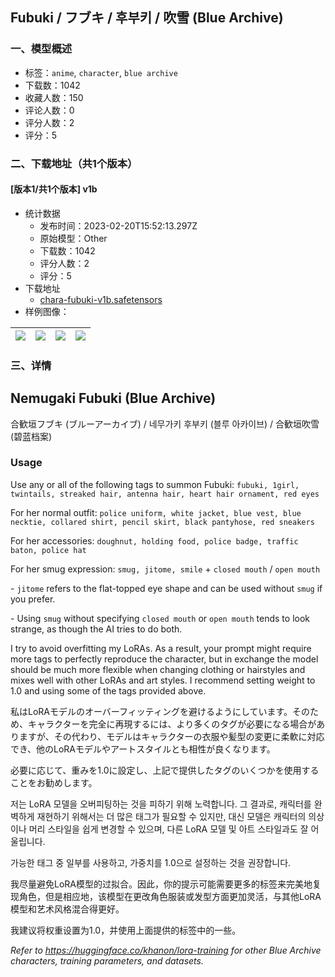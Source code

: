 ## Fubuki / フブキ / 후부키 / 吹雪 (Blue Archive)
### 一、模型概述

- 标签：`anime`, `character`, `blue archive`
- 下载数：1042
- 收藏人数：150
- 评论人数：0
- 评分人数：2
- 评分：5

### 二、下载地址（共1个版本）

#### [版本1/共1个版本] v1b

- 统计数据
  - 发布时间：2023-02-20T15:52:13.297Z
  - 原始模型：Other
  - 下载数：1042
  - 评分人数：2
  - 评分：5
- 下载地址
  - [chara-fubuki-v1b.safetensors](https://civitai.com/api/download/models/12175)
- 样例图像：

| <img src="https://image.civitai.com/xG1nkqKTMzGDvpLrqFT7WA/7a61b129-3379-4ccd-8dbb-241547620000/width=450/127063.jpeg" /> | <img src="https://image.civitai.com/xG1nkqKTMzGDvpLrqFT7WA/0f4b9667-ddb2-4f10-1dfa-5a91dc9b8000/width=450/127062.jpeg" /> | <img src="https://image.civitai.com/xG1nkqKTMzGDvpLrqFT7WA/f24ded88-be3a-470c-5c43-ffc0ed14a000/width=450/127061.jpeg" /> | <img src="https://image.civitai.com/xG1nkqKTMzGDvpLrqFT7WA/fbbe6e33-01b4-4930-5a77-1f14433b5300/width=450/125881.jpeg" /> |
| ---- | ---- | ---- | ---- |


### 三、详情
<h2><strong>Nemugaki Fubuki (Blue Archive)</strong></h2><p>合歓垣フブキ (ブルーアーカイブ) / 네무가키 후부키 (블루 아카이브) / 合歓垣吹雪 (碧蓝档案)</p><p></p><h3>Usage</h3><p>Use any or all of the following tags to summon Fubuki: <code>fubuki, 1girl, twintails, streaked hair, antenna hair, heart hair ornament, red eyes</code></p><p></p><p>For her normal outfit: <code>police uniform, white jacket, blue vest, blue necktie, collared shirt, pencil skirt, black pantyhose, red sneakers</code></p><p></p><p>For her accessories: <code>doughnut, holding food, police badge, traffic baton, police hat</code></p><p></p><p>For her smug expression: <code>smug, jitome, smile</code> + <code>closed mouth</code> / <code>open mouth</code></p><p>- <code>jitome</code> refers to the flat-topped eye shape and can be used without <code>smug</code> if you prefer.</p><p>- Using <code>smug</code> without specifying <code>closed mouth</code> or <code>open mouth</code> tends to look strange, as though the AI tries to do both.</p><p>I try to avoid overfitting my LoRAs. As a result, your prompt might require more tags to perfectly reproduce the character, but in exchange the model should be much more flexible when changing clothing or hairstyles and mixes well with other LoRAs and art styles. I recommend setting weight to 1.0 and using some of the tags provided above.</p><p>私はLoRAモデルのオーバーフィッティングを避けるようにしています。そのため、キャラクターを完全に再現するには、より多くのタグが必要になる場合がありますが、その代わり、モデルはキャラクターの衣服や髪型の変更に柔軟に対応でき、他のLoRAモデルやアートスタイルとも相性が良くなります。</p><p>必要に応じて、重みを1.0に設定し、上記で提供したタグのいくつかを使用することをお勧めします。</p><p>저는 LoRA 모델을 오버피팅하는 것을 피하기 위해 노력합니다. 그 결과로, 캐릭터를 완벽하게 재현하기 위해서는 더 많은 태그가 필요할 수 있지만, 대신 모델은 캐릭터의 의상이나 머리 스타일을 쉽게 변경할 수 있으며, 다른 LoRA 모델 및 아트 스타일과도 잘 어울립니다.</p><p>가능한 태그 중 일부를 사용하고, 가중치를 1.0으로 설정하는 것을 권장합니다.</p><p>我尽量避免LoRA模型的过拟合。因此，你的提示可能需要更多的标签来完美地复现角色，但是相应地，该模型在更改角色服装或发型方面更加灵活，与其他LoRA模型和艺术风格混合得更好。</p><p>我建议将权重设置为1.0，并使用上面提供的标签中的一些。</p><p><em>Refer to </em><a target="_blank" rel="ugc" href="https://huggingface.co/khanon/lora-training"><em>https://huggingface.co/khanon/lora-training</em></a><em> for other Blue Archive characters, training parameters, and datasets.</em></p><p></p>
